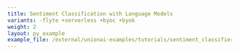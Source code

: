 ```yaml
---
title: Sentiment Classification with Language Models
variants: -flyte +serverless +byoc +byok
weight: 2
layout: py_example
example_file: /external/unionai-examples/tutorials/sentiment_classifier/sentiment_classifier.py
---
```

